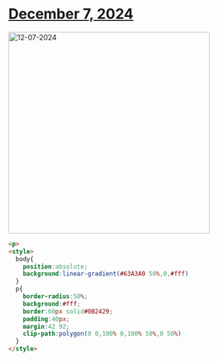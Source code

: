 # [December 7, 2024](https://cssbattle.dev/play/BpMaOeghQL7vSLSxKCPp)

<img src="https://firebasestorage.googleapis.com/v0/b/cssbattleapp.appspot.com/o/user%2Fe6YbeBahWNPT7VpE2rE2p85byxa2%2Ftargets%2Ftarget_fZufZd1@2x.png?alt=media" width="400" alt="12-07-2024" />

```html
<p>
<style>
  body{
    position:absolute;
    background:linear-gradient(#63A3A0 50%,0,#fff)
  }
  p{
    border-radius:50%;
    background:#fff;
    border:60px solid#0B2429;
    padding:40px;
    margin:42 92;
    clip-path:polygon(0 0,100% 0,100% 50%,0 50%)
  }
</style>
```

